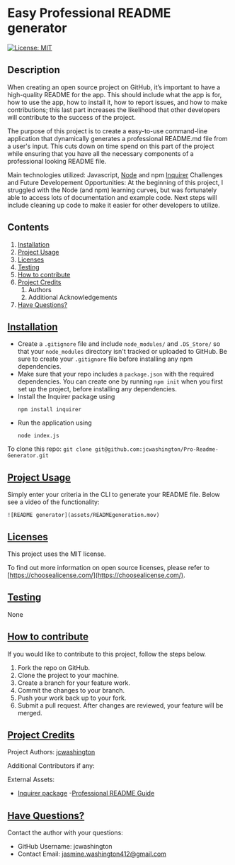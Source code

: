
# Easy Professional README generator
  [![License: MIT](https://img.shields.io/badge/license-MIT-green)](https://opensource.org/licenses/MIT)




## Description
  When creating an open source project on GitHub, it’s important to have a high-quality README for the app. This should include what the app is for, how to use the app, how to install it, how to report issues, and how to make contributions; this last part increases the likelihood that other developers will contribute to the success of the project.

  The purpose of this project is to create a easy-to-use command-line application that dynamically generates a professional README.md file from a user's input. This cuts down on time spend on this part of the project while ensuring that you have all the necessary components of a professional looking README file.

  Main technologies utilized:
  Javascript, [Node](https://nodejs.org/en/) and npm [Inquirer](https://www.npmjs.com/package/inquirer)
  Challenges and Future Developement Opportunities:
  At the beginning of this project, I struggled with the Node (and npm) learning curves, but was fortunately able to access lots of documentation and example code. Next steps will include cleaning up code to make it easier for other developers to utilize.

## Contents

  1. [Installation](#installation)
  2. [Project Usage](#usage)
  3. [Licenses](#licenses)
  4. [Testing](#testing)
  5. [How to contribute](#contributing)
  6. [Project Credits](#credits)
      1. Authors
      2. Additional Acknowledgements
  7. [Have Questions?](#questions)

## [Installation](#installation)
  * Create a `.gitignore` file and include `node_modules/` and `.DS_Store/` so that your `node_modules` directory isn't tracked or uploaded to GitHub. Be sure to create your `.gitignore` file before installing any npm dependencies.
  * Make sure that your repo includes a `package.json` with the required dependencies. You can create one by running `npm init` when you first set up the project, before installing any dependencies.
  * Install the Inquirer package using
    ```
    npm install inquirer
    ```
  * Run the application using
    ```
    node index.js
    ```

  To clone this repo:
    ```
    git clone git@github.com:jcwashington/Pro-Readme-Generator.git
    ```

  
  ## [Project Usage](#usage)
  Simply enter your criteria in the CLI to generate your README file. Below see a video of the functionality:

    ![README generator](assets/READMEgeneration.mov)
 


  ## [Licenses](#licenses)
  This project uses the MIT license.

  To find out more information on open source licenses, please refer to [https://choosealicense.com/](https://choosealicense.com/).

  ## [Testing](#testing)
  None

  ## [How to contribute](#contributing)
  If you would like to contribute to this project, follow the steps below.
  1. Fork the repo on GitHub.
  2. Clone the project to your machine.
  3. Create a branch for your feature work.
  4. Commit the changes to your branch.
  5. Push your work back up to your fork.
  6. Submit a pull request. After changes are reviewed, your feature will be merged.

  ## [Project Credits](#credits)

  Project Authors:
  [jcwashington](https://github.com/jcwashington)
  
  Additional Contributors if any: 

  External Assets:
  - [Inquirer package](https://www.npmjs.com/package/inquirer)
  -[Professional README Guide](https://coding-boot-camp.github.io/full-stack/github/professional-readme-guide)

  ## [Have Questions?](#questions)
  Contact the author with your questions:
  * GitHub Username: jcwashington
  * Contact Email: jasmine.washington412@gmail.com

